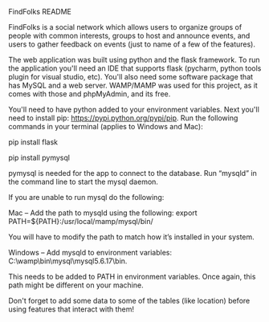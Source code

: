 FindFolks README

FindFolks is a social network which allows users to organize groups of people with common interests, groups to host and announce events, and users to gather feedback on events (just to name of a few of the features).

The web application was built using python and the flask framework. To run the application you'll need an IDE that supports flask (pycharm, python tools plugin for visual studio, etc). You'll also need some software package that has MySQL and a web server. WAMP/MAMP was used for this project, as it comes with those and phpMyAdmin, and its free.

You'll need to have python added to your environment variables. Next you'll need to install pip: https://pypi.python.org/pypi/pip. Run the following commands in your terminal (applies to Windows and Mac):

pip install flask

pip install pymysql

pymysql is needed for the app to connect to the database. Run “mysqld” in the command line to start the mysql daemon.

If you are unable to run mysql do the following:

Mac – Add the path to mysqld using the following: export PATH=${PATH}:/usr/local/mamp/mysql/bin/

You will have to modify the path to match how it’s installed in your system. 

Windows – Add mysqld to environment variables: C:\wamp\bin\mysql\mysql5.6.17\bin.

This needs to be added to PATH in environment variables. Once again, this path might be different on your machine.

Don't forget to add some data to some of the tables (like location) before using features that interact with them!
